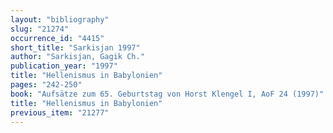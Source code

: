 ```yaml
---
layout: "bibliography"
slug: "21274"
occurrence_id: "4415"
short_title: "Sarkisjan 1997"
author: "Sarkisjan, Gagik Ch."
publication_year: "1997"
title: "Hellenismus in Babylonien"
pages: "242-250"
book: "Aufsätze zum 65. Geburtstag von Horst Klengel I, AoF 24 (1997)"
title: "Hellenismus in Babylonien"
previous_item: "21277"
---
```

